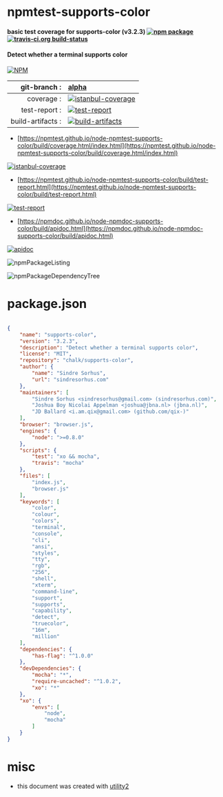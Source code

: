 # npmtest-supports-color

#### basic test coverage for  supports-color (v3.2.3)  [![npm package](https://img.shields.io/npm/v/npmtest-supports-color.svg?style=flat-square)](https://www.npmjs.org/package/npmtest-supports-color) [![travis-ci.org build-status](https://api.travis-ci.org/npmtest/node-npmtest-supports-color.svg)](https://travis-ci.org/npmtest/node-npmtest-supports-color)

#### Detect whether a terminal supports color

[![NPM](https://nodei.co/npm/supports-color.png?downloads=true&downloadRank=true&stars=true)](https://www.npmjs.com/package/supports-color)

| git-branch : | [alpha](https://github.com/npmtest/node-npmtest-supports-color/tree/alpha)|
|--:|:--|
| coverage : | [![istanbul-coverage](https://npmtest.github.io/node-npmtest-supports-color/build/coverage.badge.svg)](https://npmtest.github.io/node-npmtest-supports-color/build/coverage.html/index.html)|
| test-report : | [![test-report](https://npmtest.github.io/node-npmtest-supports-color/build/test-report.badge.svg)](https://npmtest.github.io/node-npmtest-supports-color/build/test-report.html)|
| build-artifacts : | [![build-artifacts](https://npmtest.github.io/node-npmtest-supports-color/glyphicons_144_folder_open.png)](https://github.com/npmtest/node-npmtest-supports-color/tree/gh-pages/build)|

- [https://npmtest.github.io/node-npmtest-supports-color/build/coverage.html/index.html](https://npmtest.github.io/node-npmtest-supports-color/build/coverage.html/index.html)

[![istanbul-coverage](https://npmtest.github.io/node-npmtest-supports-color/build/screenCapture.buildCi.browser.%252Ftmp%252Fbuild%252Fcoverage.lib.html.png)](https://npmtest.github.io/node-npmtest-supports-color/build/coverage.html/index.html)

- [https://npmtest.github.io/node-npmtest-supports-color/build/test-report.html](https://npmtest.github.io/node-npmtest-supports-color/build/test-report.html)

[![test-report](https://npmtest.github.io/node-npmtest-supports-color/build/screenCapture.buildCi.browser.%252Ftmp%252Fbuild%252Ftest-report.html.png)](https://npmtest.github.io/node-npmtest-supports-color/build/test-report.html)

- [https://npmdoc.github.io/node-npmdoc-supports-color/build/apidoc.html](https://npmdoc.github.io/node-npmdoc-supports-color/build/apidoc.html)

[![apidoc](https://npmdoc.github.io/node-npmdoc-supports-color/build/screenCapture.buildCi.browser.%252Ftmp%252Fbuild%252Fapidoc.html.png)](https://npmdoc.github.io/node-npmdoc-supports-color/build/apidoc.html)

![npmPackageListing](https://npmtest.github.io/node-npmtest-supports-color/build/screenCapture.npmPackageListing.svg)

![npmPackageDependencyTree](https://npmtest.github.io/node-npmtest-supports-color/build/screenCapture.npmPackageDependencyTree.svg)



# package.json

```json

{
    "name": "supports-color",
    "version": "3.2.3",
    "description": "Detect whether a terminal supports color",
    "license": "MIT",
    "repository": "chalk/supports-color",
    "author": {
        "name": "Sindre Sorhus",
        "url": "sindresorhus.com"
    },
    "maintainers": [
        "Sindre Sorhus <sindresorhus@gmail.com> (sindresorhus.com)",
        "Joshua Boy Nicolai Appelman <joshua@jbna.nl> (jbna.nl)",
        "JD Ballard <i.am.qix@gmail.com> (github.com/qix-)"
    ],
    "browser": "browser.js",
    "engines": {
        "node": ">=0.8.0"
    },
    "scripts": {
        "test": "xo && mocha",
        "travis": "mocha"
    },
    "files": [
        "index.js",
        "browser.js"
    ],
    "keywords": [
        "color",
        "colour",
        "colors",
        "terminal",
        "console",
        "cli",
        "ansi",
        "styles",
        "tty",
        "rgb",
        "256",
        "shell",
        "xterm",
        "command-line",
        "support",
        "supports",
        "capability",
        "detect",
        "truecolor",
        "16m",
        "million"
    ],
    "dependencies": {
        "has-flag": "^1.0.0"
    },
    "devDependencies": {
        "mocha": "*",
        "require-uncached": "^1.0.2",
        "xo": "*"
    },
    "xo": {
        "envs": [
            "node",
            "mocha"
        ]
    }
}
```



# misc
- this document was created with [utility2](https://github.com/kaizhu256/node-utility2)
